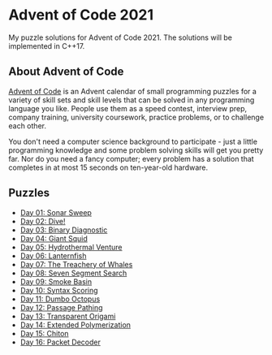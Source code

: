 # Advent of Code 2021

My puzzle solutions for Advent of Code 2021. The solutions will be implemented in C++17.

## About Advent of Code

[Advent of Code](https://adventofcode.com) is an Advent calendar of small programming puzzles for a variety of skill sets and skill levels that can be solved in any programming language you like. People use them as a speed contest, interview prep, company training, university coursework, practice problems, or to challenge each other.

You don't need a computer science background to participate - just a little programming knowledge and some problem solving skills will get you pretty far. Nor do you need a fancy computer; every problem has a solution that completes in at most 15 seconds on ten-year-old hardware.

## Puzzles

* [Day 01: Sonar Sweep](Day01/)
* [Day 02: Dive!](Day02/)
* [Day 03: Binary Diagnostic](Day03/)
* [Day 04: Giant Squid](Day04/)
* [Day 05: Hydrothermal Venture](Day05/)
* [Day 06: Lanternfish](Day06/)
* [Day 07: The Treachery of Whales](Day07/)
* [Day 08: Seven Segment Search](Day08/)
* [Day 09: Smoke Basin](Day09/)
* [Day 10: Syntax Scoring](Day10/)
* [Day 11: Dumbo Octopus](Day11/)
* [Day 12: Passage Pathing](Day12/)
* [Day 13: Transparent Origami](Day13/)
* [Day 14: Extended Polymerization](Day14/)
* [Day 15: Chiton](Day15/)
* [Day 16: Packet Decoder](Day16/)

